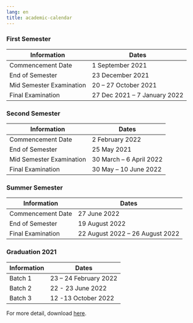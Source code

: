```yaml
---
lang: en
title: academic-calendar
---
```


### First Semester
| Information | Dates |
| ----------- | ----- |
|Commencement Date|1 September 2021|
|End of Semester|23 December 2021|
|Mid Semester Examination|20 – 27 October 2021|
|Final Examination|27 Dec 2021 – 7 January 2022|

### Second Semester
| Information | Dates |
| ----------- | ----- |
|Commencement Date|2 February 2022|
|End of Semester|25 May 2021|
|Mid Semester Examination|30 March – 6 April 2022|
|Final Examination|30 May – 10 June 2022|

### Summer Semester
| Information | Dates |
| ----------- | ----- |
|Commencement Date|27 June 2022|
|End of Semester|19 August 2022|
|Final Examination|22 August 2022 – 26 August 2022|

### Graduation 2021
| Information | Dates |
| ----------- | ----- |
|Batch 1|23 – 24 February 2022|
|Batch 2|22 - 23 June 2022|
|Batch 3|12 -13 October 2022|

For more detail, download [here](/calendar.pdf).